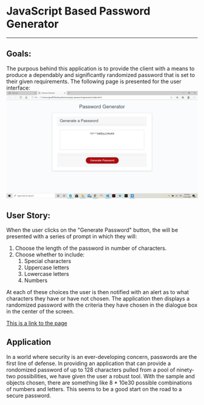 # JavaScript Based Password Generator
----

## Goals:

The purpous behind this application is to provide the client with a means to produce a dependably and significantly randomized password that is set to their given requirements. The following page is presented for the user interface: 
![Page screenshot](Application.png)

## User Story:

When the user clicks on the "Generate Password" button, the will be presented with a series of prompt in which they will:
1. Choose the length of the password in number of characters.
1. Choose whether to include:
    1. Special characters
    1. Uppercase letters
    1. Lowercase letters
    1. Numbers

At each of these choices the user is then notified with an alert as to what characters they have or have not chosen. The application then displays a randomized password with the criteria they have chosen in the dialogue box in the center of the screen.

[This is a link to the page](https://geoff7709.github.io/js-password-generator/)

## Application
In a world where security is an ever-developing concern, passwords are the first line of defense. In providing an application that can provide a rondomized password of up to 128 characters pulled from a pool of ninety-two possibilities, we have given the user a robust tool. With the sample and objects chosen, there are something like 8 * 10e30 possible combinations of numbers and letters. This seems to be a good start on the road to a secure password.

